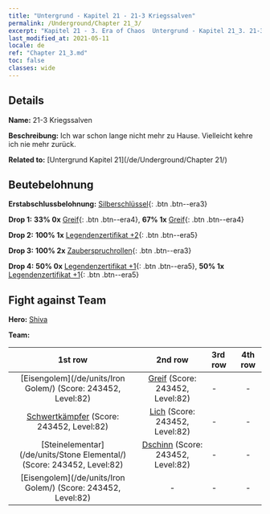 ```yaml
---
title: "Untergrund - Kapitel 21 - 21-3 Kriegssalven"
permalink: /Underground/Chapter 21_3/
excerpt: "Kapitel 21 - 3. Era of Chaos  Untergrund - Kapitel 21_3. 21-3 Kriegssalven"
last_modified_at: 2021-05-11
locale: de
ref: "Chapter 21_3.md"
toc: false
classes: wide
---
```


## Details

 **Name:** 21-3 Kriegssalven

 **Beschreibung:** Ich war schon lange nicht mehr zu Hause. Vielleicht kehre ich nie mehr zurück.

 **Related to:** [Untergrund Kapitel 21](/de/Underground/Chapter 21/)

## Beutebelohnung

 **Erstabschlussbelohnung:** [Silberschlüssel](/ItemsDE/con_693/){: .btn .btn--era3}

 **Drop 1:** **33% 0x** [Greif](/ItemsDE/unt_192/){: .btn .btn--era4}, **67% 1x** [Greif](/ItemsDE/unt_192/){: .btn .btn--era4}

 **Drop 2:** **100% 1x** [Legendenzertifikat +2](/ItemsDE/mat_81/){: .btn .btn--era5}

 **Drop 3:** **100% 2x** [Zauberspruchrollen](/ItemsDE/con_694/){: .btn .btn--era3}

 **Drop 4:** **50% 0x** [Legendenzertifikat +1](/ItemsDE/mat_74/){: .btn .btn--era5}, **50% 1x** [Legendenzertifikat +1](/ItemsDE/mat_74/){: .btn .btn--era5}


## Fight against Team
 **Hero:** [Shiva](/de/heroes/Shiva/)

 **Team:**


  | 1st row | 2nd row | 3rd row | 4th row |
  |:----:|:----:|:----|:----:|
  | [Eisengolem](/de/units/Iron Golem/) (Score: 243452, Level:82)  | [Greif](/de/units/Griffin/) (Score: 243452, Level:82)  | - | - |
  | [Schwertkämpfer](/de/units/Swordsman/) (Score: 243452, Level:82)  | [Lich](/de/units/Lich/) (Score: 243452, Level:82)  | - | - |
  | [Steinelementar](/de/units/Stone Elemental/) (Score: 243452, Level:82)  | [Dschinn](/de/units/Genie/) (Score: 243452, Level:82)  | - | - |
  | [Eisengolem](/de/units/Iron Golem/) (Score: 243452, Level:82)  | - | - | - |


